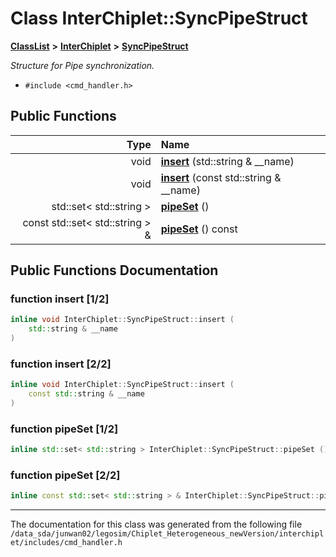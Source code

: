 
# Class InterChiplet::SyncPipeStruct



[**ClassList**](annotated.md) **>** [**InterChiplet**](namespaceInterChiplet.md) **>** [**SyncPipeStruct**](classInterChiplet_1_1SyncPipeStruct.md)



_Structure for Pipe synchronization._ 

* `#include <cmd_handler.h>`















## Public Functions

| Type | Name |
| ---: | :--- |
|  void | [**insert**](#function-insert-12) (std::string & \_\_name) <br> |
|  void | [**insert**](#function-insert-22) (const std::string & \_\_name) <br> |
|  std::set&lt; std::string &gt; | [**pipeSet**](#function-pipeset-12) () <br> |
|  const std::set&lt; std::string &gt; & | [**pipeSet**](#function-pipeset-22) () const<br> |








## Public Functions Documentation


### function insert [1/2]

```C++
inline void InterChiplet::SyncPipeStruct::insert (
    std::string & __name
) 
```




### function insert [2/2]

```C++
inline void InterChiplet::SyncPipeStruct::insert (
    const std::string & __name
) 
```




### function pipeSet [1/2]

```C++
inline std::set< std::string > InterChiplet::SyncPipeStruct::pipeSet () 
```




### function pipeSet [2/2]

```C++
inline const std::set< std::string > & InterChiplet::SyncPipeStruct::pipeSet () const
```




------------------------------
The documentation for this class was generated from the following file `/data_sda/junwan02/legosim/Chiplet_Heterogeneous_newVersion/interchiplet/includes/cmd_handler.h`